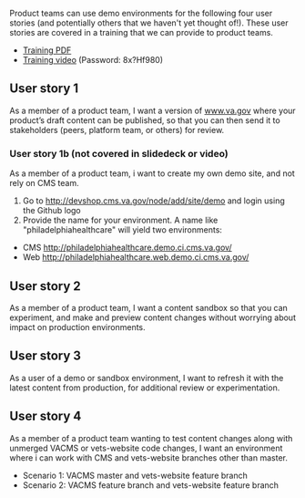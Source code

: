 
Product teams can use demo environments for the following four user stories (and potentially others that we haven't yet thought of!). These user stories are covered in a training that we can provide to product teams. 

* [Training PDF](VACMS-product-demo-environments-training.pdf)
* [Training video](https://us02web.zoom.us/rec/share/tc5baJfBrl5LRc_V1Rz_eJAuP6LHeaa8hCMc-qAJmRy2r1mXHx9eKqyl6aOr-J8z) (Password: 8x?Hf980) 

## User story 1

As a member of a product team, I want a version of www.va.gov where your product’s draft content can be published, so that you can then send it to stakeholders (peers, platform team, or others) for review. 

### User story 1b (not covered in slidedeck or video)

As a member of a product team, i want to create my own demo site, and not rely on CMS team. 

1) Go to http://devshop.cms.va.gov/node/add/site/demo and login using the Github logo
2) Provide the name for your environment. A name like "philadelphiahealthcare" will yield two environments: 

 - CMS http://philadelphiahealthcare.demo.ci.cms.va.gov/
 - Web http://philadelphiahealthcare.web.demo.ci.cms.va.gov/

## User story 2

As a member of a product team, I want a content sandbox so that you can experiment, and make and preview content changes without worrying about impact on production environments. 

## User story 3

As a user of a demo or sandbox environment, I want to refresh it with the latest content from production, for additional review or experimentation.

## User story 4

As a member of a product team wanting to test content changes along with unmerged VACMS or vets-website code changes, I want an environment where i can work with CMS and vets-website branches other than master.
 * Scenario 1: VACMS master and vets-website feature branch
 * Scenario 2: VACMS feature branch and vets-website feature branch


